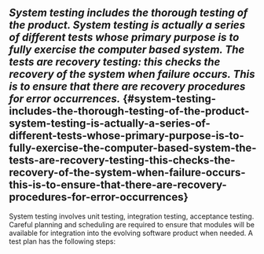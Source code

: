 ## **_System testing includes the thorough testing of the product. System testing is actually a series of different tests whose primary purpose is to fully exercise the computer based system. The tests are recovery testing: this checks the recovery of the system when failure occurs. This is to ensure that there are recovery procedures for error occurrences._** {#system-testing-includes-the-thorough-testing-of-the-product-system-testing-is-actually-a-series-of-different-tests-whose-primary-purpose-is-to-fully-exercise-the-computer-based-system-the-tests-are-recovery-testing-this-checks-the-recovery-of-the-system-when-failure-occurs-this-is-to-ensure-that-there-are-recovery-procedures-for-error-occurrences}

System testing involves unit testing, integration testing, acceptance testing. Careful planning and scheduling are required to ensure that modules will be available for integration into the evolving software product when needed. A test plan has the following steps: